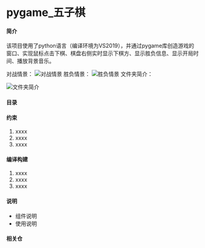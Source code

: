 # pygame_五子棋

#### 简介
该项目使用了python语言（编译环境为VS2019），并通过pygame库创造游戏的窗口、实现鼠标点击下棋、棋盘右侧实时显示下棋方、显示胜负信息、显示开局时间、播放背景音乐。

对战情景：
![对战情景](https://images.gitee.com/uploads/images/2021/0724/120454_ae2cc60d_9490403.png "屏幕截图.png")
胜负情景：
![胜负情景](https://images.gitee.com/uploads/images/2021/0724/121145_107773fe_9490403.png "屏幕截图.png")
文件夹简介：

![文件夹简介](https://images.gitee.com/uploads/images/2021/0724/121823_fb1d012a_9490403.png "屏幕截图 2021-07-24 121646.png")


#### 目录


#### 约束

1.  xxxx
2.  xxxx
3.  xxxx

#### 编译构建

1.  xxxx
2.  xxxx
3.  xxxx

#### 说明
- 组件说明
- 使用说明


#### 相关仓


